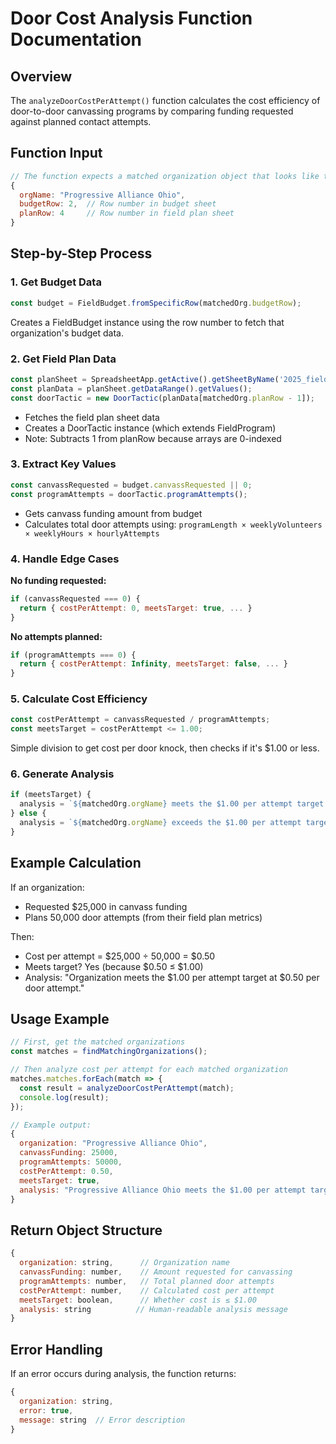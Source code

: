 # Door Cost Analysis Function Documentation

## Overview
The `analyzeDoorCostPerAttempt()` function calculates the cost efficiency of door-to-door canvassing programs by comparing funding requested against planned contact attempts.

## Function Input
```javascript
// The function expects a matched organization object that looks like this:
{
  orgName: "Progressive Alliance Ohio",
  budgetRow: 2,  // Row number in budget sheet
  planRow: 4     // Row number in field plan sheet
}
```

## Step-by-Step Process

### 1. **Get Budget Data**
```javascript
const budget = FieldBudget.fromSpecificRow(matchedOrg.budgetRow);
```
Creates a FieldBudget instance using the row number to fetch that organization's budget data.

### 2. **Get Field Plan Data**
```javascript
const planSheet = SpreadsheetApp.getActive().getSheetByName('2025_field_plan');
const planData = planSheet.getDataRange().getValues();
const doorTactic = new DoorTactic(planData[matchedOrg.planRow - 1]);
```
- Fetches the field plan sheet data
- Creates a DoorTactic instance (which extends FieldProgram)
- Note: Subtracts 1 from planRow because arrays are 0-indexed

### 3. **Extract Key Values**
```javascript
const canvassRequested = budget.canvassRequested || 0;
const programAttempts = doorTactic.programAttempts();
```
- Gets canvass funding amount from budget
- Calculates total door attempts using: `programLength × weeklyVolunteers × weeklyHours × hourlyAttempts`

### 4. **Handle Edge Cases**

**No funding requested:**
```javascript
if (canvassRequested === 0) {
  return { costPerAttempt: 0, meetsTarget: true, ... }
}
```

**No attempts planned:**
```javascript
if (programAttempts === 0) {
  return { costPerAttempt: Infinity, meetsTarget: false, ... }
}
```

### 5. **Calculate Cost Efficiency**
```javascript
const costPerAttempt = canvassRequested / programAttempts;
const meetsTarget = costPerAttempt <= 1.00;
```
Simple division to get cost per door knock, then checks if it's $1.00 or less.

### 6. **Generate Analysis**
```javascript
if (meetsTarget) {
  analysis = `${matchedOrg.orgName} meets the $1.00 per attempt target at $${costPerAttempt.toFixed(2)} per door attempt.`;
} else {
  analysis = `${matchedOrg.orgName} exceeds the $1.00 per attempt target at $${costPerAttempt.toFixed(2)} per door attempt.`;
}
```

## Example Calculation
If an organization:
- Requested $25,000 in canvass funding
- Plans 50,000 door attempts (from their field plan metrics)

Then:
- Cost per attempt = $25,000 ÷ 50,000 = $0.50
- Meets target? Yes (because $0.50 ≤ $1.00)
- Analysis: "Organization meets the $1.00 per attempt target at $0.50 per door attempt."

## Usage Example
```javascript
// First, get the matched organizations
const matches = findMatchingOrganizations();

// Then analyze cost per attempt for each matched organization
matches.matches.forEach(match => {
  const result = analyzeDoorCostPerAttempt(match);
  console.log(result);
});

// Example output:
{
  organization: "Progressive Alliance Ohio",
  canvassFunding: 25000,
  programAttempts: 50000,
  costPerAttempt: 0.50,
  meetsTarget: true,
  analysis: "Progressive Alliance Ohio meets the $1.00 per attempt target at $0.50 per door attempt."
}
```

## Return Object Structure
```javascript
{
  organization: string,      // Organization name
  canvassFunding: number,    // Amount requested for canvassing
  programAttempts: number,   // Total planned door attempts
  costPerAttempt: number,    // Calculated cost per attempt
  meetsTarget: boolean,      // Whether cost is ≤ $1.00
  analysis: string          // Human-readable analysis message
}
```

## Error Handling
If an error occurs during analysis, the function returns:
```javascript
{
  organization: string,
  error: true,
  message: string  // Error description
}
```